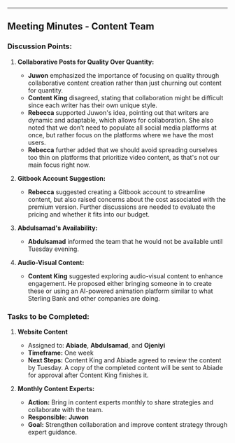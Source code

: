 

---

## Meeting Minutes - Content Team

### Discussion Points:

1. **Collaborative Posts for Quality Over Quantity:**
   - **Juwon** emphasized the importance of focusing on quality through collaborative content creation rather than just churning out content for quantity.
   - **Content King** disagreed, stating that collaboration might be difficult since each writer has their own unique style.
   - **Rebecca** supported Juwon's idea, pointing out that writers are dynamic and adaptable, which allows for collaboration. She also noted that we don’t need to populate all social media platforms at once, but rather focus on the platforms where we have the most users.
   - **Rebecca** further added that we should avoid spreading ourselves too thin on platforms that prioritize video content, as that's not our main focus right now.

2. **Gitbook Account Suggestion:**
   - **Rebecca** suggested creating a Gitbook account to streamline content, but also raised concerns about the cost associated with the premium version. Further discussions are needed to evaluate the pricing and whether it fits into our budget.

3. **Abdulsamad's Availability:**
   - **Abdulsamad** informed the team that he would not be available until Tuesday evening.

4. **Audio-Visual Content:**
   - **Content King** suggested exploring audio-visual content to enhance engagement. He proposed either bringing someone in to create these or using an AI-powered animation platform similar to what Sterling Bank and other companies are doing.

### Tasks to be Completed:

1. **Website Content**  
   - Assigned to: **Abiade**, **Abdulsamad**, and **Ojeniyi**  
   - **Timeframe:** One week  
   - **Next Steps:** Content King and Abiade agreed to review the content by Tuesday. A copy of the completed content will be sent to Abiade for approval after Content King finishes it.

2. **Monthly Content Experts:**
   - **Action:** Bring in content experts monthly to share strategies and collaborate with the team.  
   - **Responsible:** **Juwon**  
   - **Goal:** Strengthen collaboration and improve content strategy through expert guidance. 
